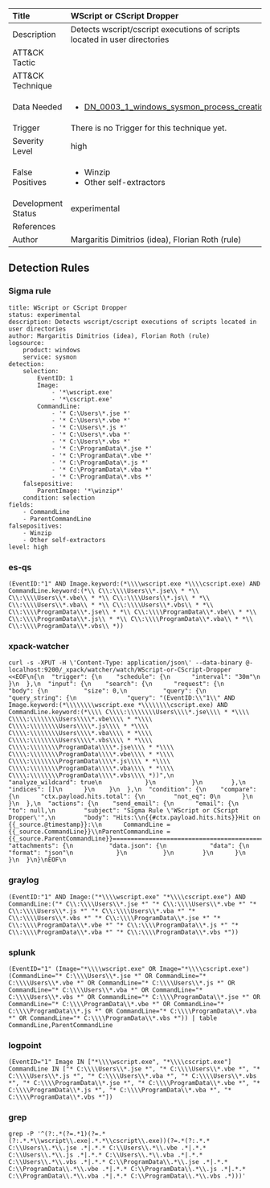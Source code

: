 | Title                | WScript or CScript Dropper                                                                                                                                                 |
|:---------------------|:------------------------------------------------------------------------------------------------------------------------------------------------------------|
| Description          | Detects wscript/cscript executions of scripts located in user directories                                                                                                                                           |
| ATT&amp;CK Tactic    | <ul></ul>  |
| ATT&amp;CK Technique | <ul></ul>                             |
| Data Needed          | <ul><li>[DN_0003_1_windows_sysmon_process_creation](../Data_Needed/DN_0003_1_windows_sysmon_process_creation.md)</li></ul>                                                         |
| Trigger              |  There is no Trigger for this technique yet.  |
| Severity Level       | high                                                                                                                                                 |
| False Positives      | <ul><li>Winzip</li><li>Other self-extractors</li></ul>                                                                  |
| Development Status   | experimental                                                                                                                                                |
| References           | <ul></ul>                                                          |
| Author               | Margaritis Dimitrios (idea), Florian Roth (rule)                                                                                                                                                |


## Detection Rules

### Sigma rule

```
title: WScript or CScript Dropper
status: experimental
description: Detects wscript/cscript executions of scripts located in user directories
author: Margaritis Dimitrios (idea), Florian Roth (rule)
logsource:
    product: windows
    service: sysmon
detection:
    selection:
        EventID: 1
        Image:
            - '*\wscript.exe'
            - '*\cscript.exe'
        CommandLine:
            - '* C:\Users\*.jse *'
            - '* C:\Users\*.vbe *'
            - '* C:\Users\*.js *'
            - '* C:\Users\*.vba *'
            - '* C:\Users\*.vbs *'
            - '* C:\ProgramData\*.jse *'
            - '* C:\ProgramData\*.vbe *'
            - '* C:\ProgramData\*.js *'
            - '* C:\ProgramData\*.vba *'
            - '* C:\ProgramData\*.vbs *'
    falsepositive:
        ParentImage: '*\winzip*'
    condition: selection
fields:
    - CommandLine
    - ParentCommandLine
falsepositives:
    - Winzip
    - Other self-extractors
level: high

```




### es-qs
    
```
(EventID:"1" AND Image.keyword:(*\\\\wscript.exe *\\\\cscript.exe) AND CommandLine.keyword:(*\\ C\\:\\\\Users\\*.jse\\ * *\\ C\\:\\\\Users\\*.vbe\\ * *\\ C\\:\\\\Users\\*.js\\ * *\\ C\\:\\\\Users\\*.vba\\ * *\\ C\\:\\\\Users\\*.vbs\\ * *\\ C\\:\\\\ProgramData\\*.jse\\ * *\\ C\\:\\\\ProgramData\\*.vbe\\ * *\\ C\\:\\\\ProgramData\\*.js\\ * *\\ C\\:\\\\ProgramData\\*.vba\\ * *\\ C\\:\\\\ProgramData\\*.vbs\\ *))
```


### xpack-watcher
    
```
curl -s -XPUT -H \'Content-Type: application/json\' --data-binary @- localhost:9200/_xpack/watcher/watch/WScript-or-CScript-Dropper <<EOF\n{\n  "trigger": {\n    "schedule": {\n      "interval": "30m"\n    }\n  },\n  "input": {\n    "search": {\n      "request": {\n        "body": {\n          "size": 0,\n          "query": {\n            "query_string": {\n              "query": "(EventID:\\"1\\" AND Image.keyword:(*\\\\\\\\wscript.exe *\\\\\\\\cscript.exe) AND CommandLine.keyword:(*\\\\ C\\\\:\\\\\\\\Users\\\\*.jse\\\\ * *\\\\ C\\\\:\\\\\\\\Users\\\\*.vbe\\\\ * *\\\\ C\\\\:\\\\\\\\Users\\\\*.js\\\\ * *\\\\ C\\\\:\\\\\\\\Users\\\\*.vba\\\\ * *\\\\ C\\\\:\\\\\\\\Users\\\\*.vbs\\\\ * *\\\\ C\\\\:\\\\\\\\ProgramData\\\\*.jse\\\\ * *\\\\ C\\\\:\\\\\\\\ProgramData\\\\*.vbe\\\\ * *\\\\ C\\\\:\\\\\\\\ProgramData\\\\*.js\\\\ * *\\\\ C\\\\:\\\\\\\\ProgramData\\\\*.vba\\\\ * *\\\\ C\\\\:\\\\\\\\ProgramData\\\\*.vbs\\\\ *))",\n              "analyze_wildcard": true\n            }\n          }\n        },\n        "indices": []\n      }\n    }\n  },\n  "condition": {\n    "compare": {\n      "ctx.payload.hits.total": {\n        "not_eq": 0\n      }\n    }\n  },\n  "actions": {\n    "send_email": {\n      "email": {\n        "to": null,\n        "subject": "Sigma Rule \'WScript or CScript Dropper\'",\n        "body": "Hits:\\n{{#ctx.payload.hits.hits}}Hit on {{_source.@timestamp}}:\\n      CommandLine = {{_source.CommandLine}}\\nParentCommandLine = {{_source.ParentCommandLine}}================================================================================\\n{{/ctx.payload.hits.hits}}",\n        "attachments": {\n          "data.json": {\n            "data": {\n              "format": "json"\n            }\n          }\n        }\n      }\n    }\n  }\n}\nEOF\n
```


### graylog
    
```
(EventID:"1" AND Image:("*\\\\wscript.exe" "*\\\\cscript.exe") AND CommandLine:("* C\\:\\\\Users\\*.jse *" "* C\\:\\\\Users\\*.vbe *" "* C\\:\\\\Users\\*.js *" "* C\\:\\\\Users\\*.vba *" "* C\\:\\\\Users\\*.vbs *" "* C\\:\\\\ProgramData\\*.jse *" "* C\\:\\\\ProgramData\\*.vbe *" "* C\\:\\\\ProgramData\\*.js *" "* C\\:\\\\ProgramData\\*.vba *" "* C\\:\\\\ProgramData\\*.vbs *"))
```


### splunk
    
```
(EventID="1" (Image="*\\\\wscript.exe" OR Image="*\\\\cscript.exe") (CommandLine="* C:\\\\Users\\*.jse *" OR CommandLine="* C:\\\\Users\\*.vbe *" OR CommandLine="* C:\\\\Users\\*.js *" OR CommandLine="* C:\\\\Users\\*.vba *" OR CommandLine="* C:\\\\Users\\*.vbs *" OR CommandLine="* C:\\\\ProgramData\\*.jse *" OR CommandLine="* C:\\\\ProgramData\\*.vbe *" OR CommandLine="* C:\\\\ProgramData\\*.js *" OR CommandLine="* C:\\\\ProgramData\\*.vba *" OR CommandLine="* C:\\\\ProgramData\\*.vbs *")) | table CommandLine,ParentCommandLine
```


### logpoint
    
```
(EventID="1" Image IN ["*\\\\wscript.exe", "*\\\\cscript.exe"] CommandLine IN ["* C:\\\\Users\\*.jse *", "* C:\\\\Users\\*.vbe *", "* C:\\\\Users\\*.js *", "* C:\\\\Users\\*.vba *", "* C:\\\\Users\\*.vbs *", "* C:\\\\ProgramData\\*.jse *", "* C:\\\\ProgramData\\*.vbe *", "* C:\\\\ProgramData\\*.js *", "* C:\\\\ProgramData\\*.vba *", "* C:\\\\ProgramData\\*.vbs *"])
```


### grep
    
```
grep -P '^(?:.*(?=.*1)(?=.*(?:.*.*\\wscript\\.exe|.*.*\\cscript\\.exe))(?=.*(?:.*.* C:\\Users\\.*\\.jse .*|.*.* C:\\Users\\.*\\.vbe .*|.*.* C:\\Users\\.*\\.js .*|.*.* C:\\Users\\.*\\.vba .*|.*.* C:\\Users\\.*\\.vbs .*|.*.* C:\\ProgramData\\.*\\.jse .*|.*.* C:\\ProgramData\\.*\\.vbe .*|.*.* C:\\ProgramData\\.*\\.js .*|.*.* C:\\ProgramData\\.*\\.vba .*|.*.* C:\\ProgramData\\.*\\.vbs .*)))'
```


